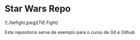 # Star Wars Repo

![./tiefight.jpeg](TIE Fight)

Este repositorio serve de exemplo para o curso de Git e Github
